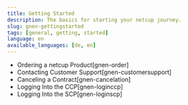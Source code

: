 ```yaml
---
title: Getting Started
description: The basics for starting your netcup journey.
slug: gnen-gettingstarted
tags: [general, getting, started] 
language: en
available_languages: [de, en]
---
```


* Ordering a netcup Product[gnen-order]
* Contacting Customer Support[gnen-customersupport]
* Canceling a Contract[gnen-cancelation]
* Logging Into the CCP[gnen-loginccp]
* Logging Into the SCP[gnen-loginscp]
